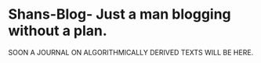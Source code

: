 # Shans-Blog- Just a man blogging without a plan.
SOON A JOURNAL ON ALGORITHMICALLY DERIVED TEXTS WILL BE HERE.


